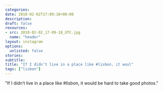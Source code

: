 ```yaml
---
categories:
date: 2018-02-02T17:09:18+00:00
description:
draft: false
resources:
- src: 2018-02-02_17-09-18_UTC.jpg
  name: "header"
layout: instagram
options:
  unlisted: false
stories:
subtitle:
title: "If I didn’t live in a place like #lisbon, it woul"
tags: ["lisbon"]
---
```


"If I didn’t live in a place like #lisbon, it would be hard to take good photos."
